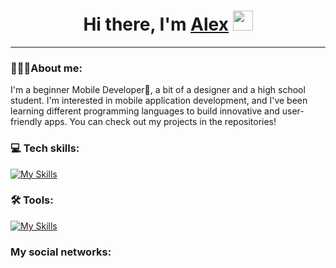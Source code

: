 <h1 align="center">Hi there, I'm <a href="https://daniilshat.ru/" target="_blank">Alex</a> 
<img src="https://github.com/blackcater/blackcater/raw/main/images/Hi.gif" height="32"/></h1>

_____________________________________________________________________________________________________________________________

### 👨🏼‍💻About me:
I'm a beginner Mobile Developer📱, a bit of a designer and a high school student. I'm interested in mobile application development, and I've been learning different programming languages to build innovative and user-friendly apps. You can check out my projects in the repositories!

### 💻 Tech skills: 
[![My Skills](https://skillicons.dev/icons?i=java,kotlin,sqlite,git)](https://skillicons.dev)

### 🛠 Tools:
[![My Skills](https://skillicons.dev/icons?i=androidstudio,idea,figma)](https://skillicons.dev)

### My social networks:
<!-- Proudly created with GPRM ( https://gprm.itsvg.in ) -->






<!--
**xsander-karp0vich/xsander-karp0vich** is a ✨ _special_ ✨ repository because its `README.md` (this file) appears on your GitHub profile.

Here are some ideas to get you started:

- 🔭 I’m currently working on ...
- 🌱 I’m currently learning ...
- 👯 I’m looking to collaborate on ...
- 🤔 I’m looking for help with ...
- 💬 Ask me about ...
- 📫 How to reach me: ...
- 😄 Pronouns: ...
- ⚡ Fun fact: ...
-->
